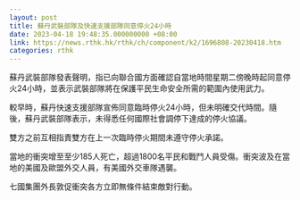 ```yaml
---
layout: post
title: 蘇丹武裝部隊及快速支援部隊同意停火24小時
date: 2023-04-18 19:48:35.000000000 +08:00
link: https://news.rthk.hk/rthk/ch/component/k2/1696808-20230418.htm
categories: rthk
---
```


蘇丹武裝部隊發表聲明，指已向聯合國方面確認自當地時間星期二傍晚時起同意停火24小時，並表示武裝部隊將在保護平民生命安全所需的範圍內使用武力。

較早時，蘇丹快速支援部隊宣佈同意臨時停火24小時，但未明確交代時間。隨後，蘇丹武裝部隊表示，未得悉任何國際社會調停下達成的停火協議。

雙方之前互相指責雙方在上一次臨時停火期間未遵守停火承諾。

當地的衝突增至至少185人死亡，超過1800名平民和戰鬥人員受傷。衝突波及在當地的美國及歐盟外交人員，有美國外交車隊遇襲。

七國集團外長敦促衝突各方立即無條件結束敵對行動。
